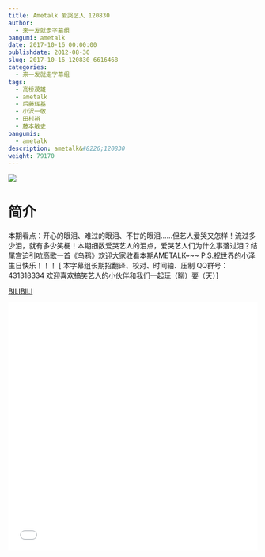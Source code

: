 ```yaml
---
title: Ametalk 爱哭艺人 120830
author: 
  - 来一发就走字幕组
bangumi: ametalk
date: 2017-10-16 00:00:00
publishdate: 2012-08-30
slug: 2017-10-16_120830_6616468
categories: 
  - 来一发就走字幕组
tags: 
  - 高桥茂雄
  - ametalk
  - 后藤辉基
  - 小沢一敬
  - 田村裕
  - 藤本敏史
bangumis: 
  - ametalk
description: ametalk&#8226;120830
weight: 79170
---
```


![](https://i.imgur.com/2NEMyoG.jpg)

# 简介  
本期看点：开心的眼泪、难过的眼泪、不甘的眼泪……但艺人爱哭又怎样！流过多少泪，就有多少笑梗！本期细数爱哭艺人的泪点，爱哭艺人们为什么事落过泪？结尾宫迫引吭高歌一首《乌鸦》欢迎大家收看本期AMETALK~~~ 
P.S.祝世界的小泽生日快乐！！！
[ 本字幕组长期招翻译、校对、时间轴、压制   QQ群号：431318334 欢迎喜欢搞笑艺人的小伙伴和我们一起玩（聊）耍（天）]

  [BILIBILI](https://www.bilibili.com/video/av6616468/)


<div class="vcontainer">  <iframe class='video' src="//www.bilibili.com/html/html5player.html?cid=10766578&aid=6616468" width="100%" height="500" frameborder="0" allowfullscreen="allowfullscreen"></iframe></div>
